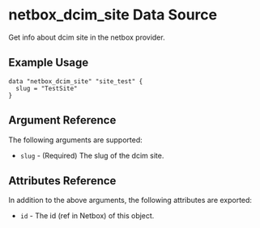 # netbox_dcim_site Data Source

Get info about dcim site in the netbox provider.

## Example Usage

```hcl
data "netbox_dcim_site" "site_test" {
  slug = "TestSite"
}
```

## Argument Reference

The following arguments are supported:
* ``slug`` - (Required) The slug of the dcim site.

## Attributes Reference

In addition to the above arguments, the following attributes are exported:
* ``id`` - The id (ref in Netbox) of this object.
